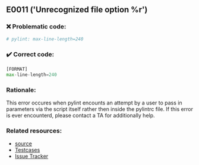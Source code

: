 ## E0011 ('Unrecognized file option %r')

### :x: Problematic code:

```python
# pylint: max-line-length=240
```

### :heavy_check_mark: Correct code:

```python
[FORMAT]
max-line-length=240
```

### Rationale:

This error occures when pylint encounts an attempt by a user to pass in parameters via the script itself rather then inside the pylintrc file. If this error is ever encounterd, please contact a TA for additionally help.

### Related resources:
- [source](https://stackoverflow.com/questions/30667612/pylint-overriding-max-line-length-in-individual-file)
- [Testcases](https://github.com/PyCQA/pylint/blob/master/tests/functional/i/init_is_generator.py)
- [Issue Tracker](https://github.com/PyCQA/pylint/issues?q=is%3Aissue+%22init-is-generator%22+OR+%22E0100%22)
